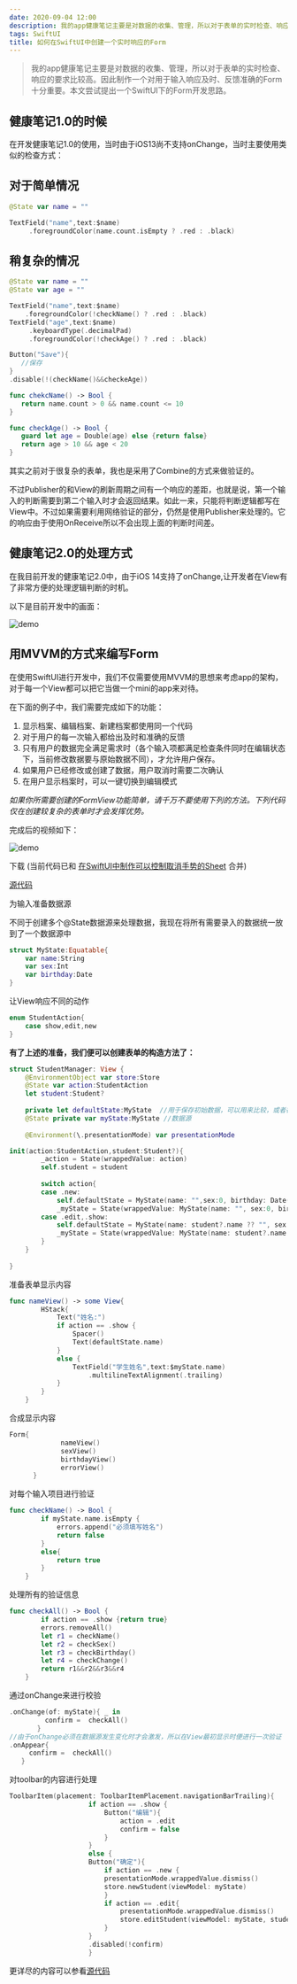 ```yaml
---
date: 2020-09-04 12:00
description: 我的app健康笔记主要是对数据的收集、管理，所以对于表单的实时检查、响应的要求比较高。因此制作一个对用于输入响应及时、反馈准确的Form十分重要。本文尝试提出一个SwiftUI下的Form开发思路。
tags: SwiftUI
title: 如何在SwiftUI中创建一个实时响应的Form
---
```


> 我的app健康笔记主要是对数据的收集、管理，所以对于表单的实时检查、响应的要求比较高。因此制作一个对用于输入响应及时、反馈准确的Form十分重要。本文尝试提出一个SwiftUI下的Form开发思路。

## 健康笔记1.0的时候 ##

在开发健康笔记1.0的使用，当时由于iOS13尚不支持onChange，当时主要使用类似的检查方式：

## 对于简单情况 ##

```swift
@State var name = ""

TextField("name",text:$name)
     .foregroundColor(name.count.isEmpty ? .red : .black)

```

## 稍复杂的情况 ##

```swift
@State var name = ""
@State var age = ""

TextField("name",text:$name)
    .foregroundColor(!checkName() ? .red : .black)
TextField("age",text:$name)
     .keyboardType(.decimalPad)
     .foregroundColor(!checkAge() ? .red : .black)

Button("Save"){
   //保存
}
.disable(!(checkName()&&checkeAge))

func chekcName() -> Bool {
   return name.count > 0 && name.count <= 10 
}

func checkAge() -> Bool {
   guard let age = Double(age) else {return false}
   return age > 10 && age < 20
}
```

其实之前对于很复杂的表单，我也是采用了Combine的方式来做验证的。

不过Publisher的和View的刷新周期之间有一个响应的差距，也就是说，第一个输入的判断需要到第二个输入时才会返回结果。如此一来，只能将判断逻辑都写在View中。不过如果需要利用网络验证的部分，仍然是使用Publisher来处理的。它的响应由于使用OnReceive所以不会出现上面的判断时间差。

## 健康笔记2.0的处理方式 ##

在我目前开发的健康笔记2.0中，由于iOS 14支持了onChange,让开发者在View有了非常方便的处理逻辑判断的时机。

以下是目前开发中的画面：

![demo](https://cdn.fatbobman.com/swiftui-form-formDemo.gif)

## 用MVVM的方式来编写Form ##

在使用SwiftUI进行开发中，我们不仅需要使用MVVM的思想来考虑app的架构，对于每一个View都可以把它当做一个mini的app来对待。

在下面的例子中，我们需要完成如下的功能：

1. 显示档案、编辑档案、新建档案都使用同一个代码
2. 对于用户的每一次输入都给出及时和准确的反馈
3. 只有用户的数据完全满足需求时（各个输入项都满足检查条件同时在编辑状态下，当前修改数据要与原始数据不同），才允许用户保存。
4. 如果用户已经修改或创建了数据，用户取消时需要二次确认
5. 在用户显示档案时，可以一键切换到编辑模式

*如果你所需要创建的FormView功能简单，请千万不要使用下列的方法。下列代码仅在创建较复杂的表单时才会发挥优势。*

完成后的视频如下：

![demo](https://cdn.fatbobman.com/swiftui-form-studentDemo.gif)

下载 (当前代码已和 [在SwiftUI中制作可以控制取消手势的Sheet](https://zhuanlan.zhihu.com/p/245663226) 合并)

[源代码](https://github.com/fatbobman/DismissConfirmSheet)

为输入准备数据源

不同于创建多个@State数据源来处理数据，我现在将所有需要录入的数据统一放到了一个数据源中

```swift
struct MyState:Equatable{
    var name:String
    var sex:Int
    var birthday:Date
}
```

让View响应不同的动作

```swift
enum StudentAction{
    case show,edit,new
}
```

**有了上述的准备，我们便可以创建表单的构造方法了：**

```swift
struct StudentManager: View {
    @EnvironmentObject var store:Store
    @State var action:StudentAction
    let student:Student?
    
    private let defaultState:MyState  //用于保存初始数据，可以用来比较，或者在我的app中，可以恢复用户之前的值
    @State private var myState:MyState //数据源
    
    @Environment(\.presentationMode) var presentationMode

init(action:StudentAction,student:Student?){
        _action = State(wrappedValue: action)
        self.student = student
        
        switch action{
        case .new:
            self.defaultState = MyState(name: "",sex:0, birthday: Date())
            _myState = State(wrappedValue: MyState(name: "", sex:0, birthday: Date()))
        case .edit,.show:
            self.defaultState = MyState(name: student?.name ?? "", sex:Int(student?.sex ?? 0) , birthday: student?.birthday ?? Date())
            _myState = State(wrappedValue: MyState(name: student?.name ?? "", sex:Int(student?.sex ?? 0), birthday: student?.birthday ?? Date()))
        }
    }
  
}
```

准备表单显示内容

```swift
func nameView() -> some View{
        HStack{
            Text("姓名:")
            if action == .show {
                Spacer()
                Text(defaultState.name)
            }
            else {
                TextField("学生姓名",text:$myState.name)
                    .multilineTextAlignment(.trailing)
            }
        }
    }
```

合成显示内容

```swift
Form{
             nameView()
             sexView()
             birthdayView()
             errorView()
      }
```

对每个输入项目进行验证

```swift
func checkName() -> Bool {
        if myState.name.isEmpty {
            errors.append("必须填写姓名")
            return false
        }
        else{
            return true
        }
    }
```

处理所有的验证信息

```swift
func checkAll() -> Bool {
        if action == .show {return true}
        errors.removeAll()
        let r1 = checkName()
        let r2 = checkSex()
        let r3 = checkBirthday()
        let r4 = checkChange()
        return r1&&r2&&r3&&r4
    }
```

通过onChange来进行校验

```swift
.onChange(of: myState){ _ in
         confirm =  checkAll()
       }
//由于onChange必须在数据源发生变化时才会激发，所以在View最初显示时便进行一次验证
.onAppear{
     confirm =  checkAll()
   }
```

对toolbar的内容进行处理

```swift
ToolbarItem(placement: ToolbarItemPlacement.navigationBarTrailing){
                    if action == .show {
                        Button("编辑"){
                            action = .edit
                            confirm = false
                        }
                    }
                    else {
                    Button("确定"){
                        if action == .new {
                        presentationMode.wrappedValue.dismiss()
                        store.newStudent(viewModel: myState)
                        }
                        if action == .edit{
                            presentationMode.wrappedValue.dismiss()
                            store.editStudent(viewModel: myState, student: student!)
                        }
                    }
                    .disabled(!confirm)
                    }
```

更详尽的内容可以参看[源代码](https://github.com/fatbobman/DismissConfirmSheet)
